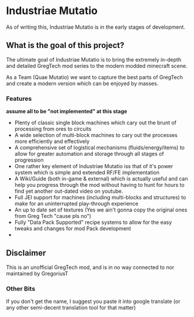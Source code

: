 # Industriae Mutatio
As of writing this, Industriae Mutatio is in the early stages of development.

## What is the goal of this project?
The ultimate goal of Industriae Mutatio is to bring the extremely in-depth and detailed GregTech mod series to the modern modded minecraft scene.

As a Team (Quae Mutatio) we want to capture the best parts of GregTech and create a modern version which can be enjoyed by masses.

### Features 
**assume all to be "not implemented" at this stage**
- Plenty of classic single block machines which cary out the brunt of processing from ores to circuits
- A wide selection of multi-block machines to cary out the processes more efficiently and effectively
- A comprehensive set of logistical mechanisms (fluids/energy/items) to allow for greater automation and storage through all stages of progression
- One rather key element of Industriae Mutatio iss that of it's power system which is simple and extended RF/FE implementation
- A Wiki/Guide (both in-game & external) which is actually useful and can help you progress through the mod without having to hunt for hours to find yet another out-dated video on youtube.
- Full JEI support for machines (including multi-blocks and structures) to make for an uninterrupted play-through experience
- An up to date set of textures (Yes we ain't gonna copy the original ones from Greg Tech "cause pls no")
- Fully "Data Pack Supported" recipe systems to allow for the easy tweaks and changes for mod Pack development
- 

## Disclaimer
This is an unofficial GregTech mod, and is in no way connected to nor maintained by GregoriusT


### Other Bits
If you don't get the name, I suggest you paste it into google translate (or any other semi-decent translation tool for that matter)
